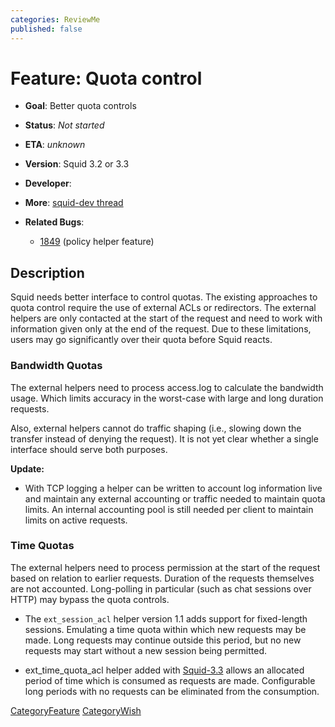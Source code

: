 ```yaml
---
categories: ReviewMe
published: false
---
```

# Feature: Quota control

  - **Goal**: Better quota controls

  - **Status**: *Not started*

  - **ETA**: *unknown*

  - **Version**: Squid 3.2 or 3.3

  - **Developer**:

  - **More**: [squid-dev
    thread](http://www.squid-cache.org/mail-archive/squid-dev/200902/0138.html)

  - **Related Bugs**:
    
      - [1849](https://bugs.squid-cache.org/show_bug.cgi?id=1849)
        (policy helper feature)

## Description

Squid needs better interface to control quotas. The existing approaches
to quota control require the use of external ACLs or redirectors. The
external helpers are only contacted at the start of the request and need
to work with information given only at the end of the request. Due to
these limitations, users may go significantly over their quota before
Squid reacts.

### Bandwidth Quotas

The external helpers need to process access.log to calculate the
bandwidth usage. Which limits accuracy in the worst-case with large and
long duration requests.

Also, external helpers cannot do traffic shaping (i.e., slowing down the
transfer instead of denying the request). It is not yet clear whether a
single interface should serve both purposes.

**Update:**

  - With TCP logging a helper can be written to account log information
    live and maintain any external accounting or traffic needed to
    maintain quota limits. An internal accounting pool is still needed
    per client to maintain limits on active requests.

### Time Quotas

The external helpers need to process permission at the start of the
request based on relation to earlier requests. Duration of the requests
themselves are not accounted. Long-polling in particular (such as chat
sessions over HTTP) may bypass the quota controls.

  - The `ext_session_acl` helper version 1.1 adds support for
    fixed-length sessions. Emulating a time quota within which new
    requests may be made. Long requests may continue outside this
    period, but no new requests may start without a new session being
    permitted.

  - ext_time_quota_acl helper added with
    [Squid-3.3](/Releases/Squid-3.3)
    allows an allocated period of time which is consumed as requests are
    made. Configurable long periods with no requests can be eliminated
    from the consumption.

[CategoryFeature](/CategoryFeature)
[CategoryWish](/CategoryWish)
